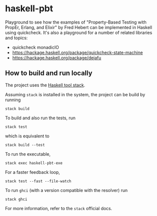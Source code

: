 # haskell-pbt

Playground to see how the examples of "Property-Based Testing with PropEr, Erlang, and Elixir" by Fred Hebert can be implemented in Haskell using quickcheck. It's also a playground for a number of related libraries and topics:
* quickcheck monadicIO 
* https://hackage.haskell.org/package/quickcheck-state-machine
* https://hackage.haskell.org/package/dejafu


## How to build and run locally

The project uses the [Haskell tool stack](https://docs.haskellstack.org/en/stable/README/).

Assuming `stack` is installed in the system, the project can be build by running
```
stack build
```
To build and also run the tests, run
```
stack test
```
which is equivalent to
```
stack build --test
```
To run the executable,
```
stack exec haskell-pbt-exe
```
For a faster feedback loop,
```
stack test --fast --file-watch
```
To run `ghci` (with a version compatible with the resolver) run
```
stack ghci
```
For more information, refer to the `stack` official docs.
